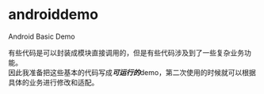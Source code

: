 # androiddemo
Android Basic Demo

有些代码是可以封装成模块直接调用的，但是有些代码涉及到了一些复杂业务功能。<br>
因此我准备把这些基本的代码写成***可运行的***demo，第二次使用的时候就可以根据具体的业务进行修改和适配。
